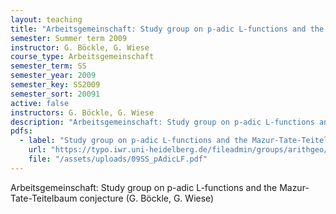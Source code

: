 ```yaml
---
layout: teaching
title: "Arbeitsgemeinschaft: Study group on p-adic L-functions and the Mazur-Tate-Teitelbaum conjecture (G. Böckle, G. Wiese)"
semester: Summer term 2009
instructor: G. Böckle, G. Wiese
course_type: Arbeitsgemeinschaft
semester_term: SS
semester_year: 2009
semester_key: SS2009
semester_sort: 20091
active: false
instructors: G. Böckle, G. Wiese
description: "Arbeitsgemeinschaft: Study group on p-adic L-functions and the Mazur-Tate-Teitelbaum conjecture (G. Böckle, G. Wiese)"
pdfs:
  - label: "Study group on p-adic L-functions and the Mazur-Tate-Teitelbaum conjecture"
    url: "https://typo.iwr.uni-heidelberg.de/fileadmin/groups/arithgeo/templates/data/Hauptseminare/09SS_pAdicLF.pdf"
    file: "/assets/uploads/09SS_pAdicLF.pdf"
---
```


Arbeitsgemeinschaft: Study group on p-adic L-functions and the Mazur-Tate-Teitelbaum conjecture (G. Böckle, G. Wiese)

